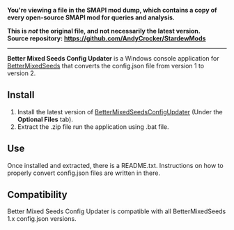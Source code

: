 **You're viewing a file in the SMAPI mod dump, which contains a copy of every open-source SMAPI mod
for queries and analysis.**

**This is _not_ the original file, and not necessarily the latest version.**  
**Source repository: https://github.com/AndyCrocker/StardewMods**

----

**Better Mixed Seeds Config Updater** is a Windows console application for [BetterMixedSeeds](https://www.nexusmods.com/stardewvalley/mods/3012) that converts the config.json file from version 1 to version 2.

## Install
1. Install the latest version of [BetterMixedSeedsConfigUpdater](https://www.nexusmods.com/stardewvalley/mods/3012?tab=files) (Under the **Optional Files** tab).
3. Extract the .zip file run the application using .bat file.

## Use
Once installed and extracted, there is a README.txt. Instructions on how to properly convert config.json files are written in there.

## Compatibility
Better Mixed Seeds Config Updater is compatible with all BetterMixedSeeds 1.x config.json versions.